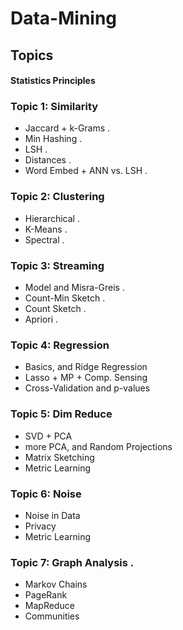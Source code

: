 # Data-Mining
## Topics  
#### Statistics Principles
### Topic 1: Similarity
* Jaccard + k-Grams .
* Min Hashing . 
* LSH . 
* Distances . 
* Word Embed + ANN vs. LSH . 
### Topic 2: Clustering
* Hierarchical .    
* K-Means . 
* Spectral . 
### Topic 3: Streaming
* Model and Misra-Greis . 
* Count-Min Sketch . 
* Count Sketch . 
* Apriori . 
### Topic 4:  Regression
* Basics, and Ridge Regression   
* Lasso + MP + Comp. Sensing  
* Cross-Validation and p-values  
### Topic 5: Dim Reduce
* SVD + PCA 
* more PCA, and Random Projections 
* Matrix Sketching 
* Metric Learning 
### Topic 6:	Noise
* Noise in Data  
* Privacy  
* Metric Learning 
### Topic 7: Graph Analysis . 
* Markov Chains  
* PageRank 
* MapReduce  
* Communities  

